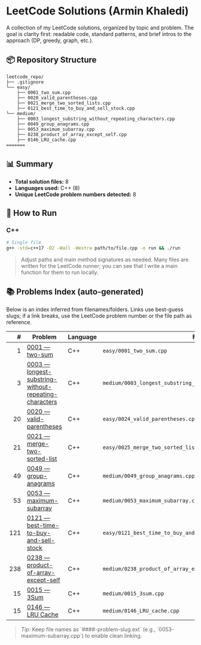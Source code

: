 # LeetCode Solutions (Armin Khaledi)

A collection of my LeetCode solutions, organized by topic and problem. The goal is clarity first: readable code, standard patterns, and brief intros to the approach (DP, greedy, graph, etc.).

## 📦 Repository Structure

```
leetcode_repo/
├── .gitignore
└── easy/
    ├── 0001_two_sum.cpp
    ├── 0020_valid_parentheses.cpp
    ├── 0021_merge_two_sorted_lists.cpp
    ├── 0121_best_time_to_buy_and_sell_stock.cpp
└── medium/
    ├── 0003_longest_substring_without_repeating_characters.cpp
    ├── 0049_group_anagrams.cpp
    ├── 0053_maximum_subarray.cpp
    ├── 0238_product_of_array_except_self.cpp
    ├── 0146_LRU_cache.cpp
=======
```

## 📊 Summary

- **Total solution files:** 8
- **Languages used:** C++ (8)
- **Unique LeetCode problem numbers detected:** 8

## 🚀 How to Run

### C++
```bash
# Single file
g++ -std=c++17 -O2 -Wall -Wextra path/to/file.cpp -o run && ./run
```

> Adjust paths and main method signatures as needed. Many files are written for the LeetCode runner; you can see that I write a main function for them to run locally.


## 📚 Problems Index (auto-generated)

Below is an index inferred from filenames/folders. Links use best-guess slugs; if a link breaks, use the LeetCode problem number or the file path as reference.

| # | Problem | Language | File |
|---:|---|---|---|
| 1 | [0001 — two-sum](https://leetcode.com/problems/two-sum/) | C++ | `easy/0001_two_sum.cpp` |
| 3 | [0003 — longest-substring-without-repeating-characters](https://leetcode.com/problems/longest-substring-without-repeating-characters/) | C++ | `medium/0003_longest_substring_without_repeating_characters.cpp` |
| 20 | [0020 — valid-parentheses](https://leetcode.com/problems/valid-parentheses/) | C++ | `easy/0024_valid_parentheses.cpp` |
| 21 | [0021 — merge-two-sorted-list](https://leetcode.com/problems/merge-two-sorted-lists/) | C++ | `easy/0025_merge_two_sorted_list.cpp` |
| 49 | [0049 — group-anagrams](https://leetcode.com/problems/group-anagrams/) | C++ | `medium/0049_group_anagrams.cpp` |
| 53 | [0053 — maximum-subarray](https://leetcode.com/problems/maximum-subarray/) | C++ | `medium/0053_maximum_subarray.cpp` |
| 121 | [0121 — best-time-to-buy-and-sell-stock](https://leetcode.com/problems/best-time-to-buy-and-sell-stock/) | C++ | `easy/0121_best_time_to_buy_and_sell_stock.cpp` |
| 238 | [0238 — product-of-array-except-self](https://leetcode.com/problems/product-of-array-except-self/) | C++ | `medium/0238_product_of_array_except_self.cpp` |
| 15 | [0015 — 3Sum](https://https://leetcode.com/problems/3sum/) | C++ | `medium/0015_3sum.cpp` |
| 15 | [0146 — LRU Cache](https://leetcode.com/problems/lru-cache/) | C++ | `medium/0146_LRU_cache.cpp` |

> _Tip:_ Keep file names as \`####-problem-slug.ext\` (e.g., \`0053-maximum-subarray.cpp\`) to enable clean linking.
